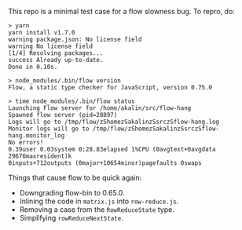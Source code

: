 This repo is a minimal test case for a flow slowness bug. To repro, do:

```
> yarn
yarn install v1.7.0
warning package.json: No license field
warning No license field
[1/4] Resolving packages...
success Already up-to-date.
Done in 0.10s.

> node_modules/.bin/flow version
Flow, a static type checker for JavaScript, version 0.75.0

> time node_modules/.bin/flow status
Launching Flow server for /home/akalin/src/flow-hang
Spawned flow server (pid=28897)
Logs will go to /tmp/flow/zShomezSakalinzSsrczSflow-hang.log
Monitor logs will go to /tmp/flow/zShomezSakalinzSsrczSflow-hang.monitor_log
No errors!
0.39user 0.03system 0:28.83elapsed 1%CPU (0avgtext+0avgdata 29676maxresident)k
0inputs+712outputs (0major+10654minor)pagefaults 0swaps
```

Things that cause flow to be quick again:

- Downgrading flow-bin to 0.65.0.
- Inlining the code in `matrix.js` into `row-reduce.js`.
- Removing a case from the `RowReduceState` type.
- Simplifying `rowReduceNextState`.
